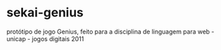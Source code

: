 # sekai-genius
protótipo de jogo Genius, feito para a disciplina de linguagem para web - unicap - jogos digitais 2011

